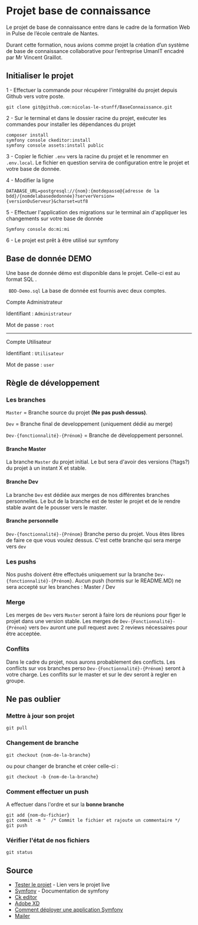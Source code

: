 # Projet base de connaissance

Le projet de base de connaissance entre dans le cadre de la formation Web in Pulse de l’école centrale de Nantes.

Durant cette formation, nous avions comme projet la création d’un système de base de connaissance collaborative pour l’entreprise UmanIT encadré par Mr Vincent Graillot.


## Initialiser le projet

1 - Effectuer la commande  pour récupérer l'intégralité du projet depuis Github vers votre poste.
```
git clone git@github.com:nicolas-le-stunff/BaseConnaissance.git 
``` 

2 -  Sur le terminal et dans le dossier racine du projet, exécuter les commandes pour installer les dépendances du projet
```
composer install
symfony console ckeditor:install
symfony console assets:install public
```
 
3 -  Copier le fichier `.env` vers la racine du projet et le renommer en `.env.local`. Le fichier en question servira de configuration entre le projet et votre base de donnée.

4 -  Modifier la ligne 
```
DATABASE_URL=postgresql://{nom}:{motdepasse@{adresse de la bdd}/{nomdelabasededonnée}?serverVersion={versionDuServeur}&charset=utf8
``` 

5 - Effectuer l'application des migrations sur le terminal ain d'appliquer les changements sur votre base de donnée

``
Symfony console do:mi:mi
``
 
6 - Le projet est prêt à être utilisé sur symfony
## Base de donnée DEMO 


Une base de donnée démo est disponible dans le projet.
Celle-ci est au format SQL .

`` 
BDD-Demo.sql
``
La base de donnée est fournis avec deux comptes.

Compte Administrateur 

Identifiant  : 
`Administrateur`

Mot de passe : `root`

-----

Compte Utilisateur 

Identifiant  : 
`Utilisateur`

Mot de passe : `user`


## Règle de développement
### Les branches

`Master` = Branche source du projet  **(Ne pas push dessus)**.

`Dev` = Branche final de developpement (uniquement dédié au merge)

`Dev-{fonctionnalité}-{Prénom}` = Branche de développement personnel.


#### Branche Master
La branche `Master` du projet initial. Le but sera d'avoir des versions (?tags?) du projet à un instant X et stable.

#### Branche Dev
La branche `Dev` est dédiée aux merges de nos différentes branches personnelles. Le but de la branche est de tester le projet et de le rendre stable avant de le pousser vers le master.


#### Branche personnelle
`Dev-{fonctionnalité}-{Prénom}`
Branche perso du projet. Vous êtes libres de faire ce que vous voulez dessus. C'est cette branche qui sera merge vers `dev`

### Les pushs

Nos pushs doivent être effectués uniquement sur la branche `Dev-{fonctionnalité}-{Prénom}`.
Aucun push (hormis sur le README.MD) ne sera accepté sur les branches : Master / Dev


### Merge

Les merges de `Dev` vers `Master` seront à faire lors de réunions pour figer le projet dans une version stable.
Les merges de `Dev-{Fonctionnalité}-{Prénom}` vers `Dev` auront une pull request avec 2 reviews nécessaires pour être acceptée.

### Conflits 

Dans le cadre du projet, nous aurons probablement des conflicts. Les conflicts sur vos branches perso `Dev-{Fonctionnalité}-{Prénom}` seront à votre charge.
Les conflits sur le master et sur le dev seront à regler en groupe.



## Ne pas oublier 
### Mettre à jour son projet
```
git pull
```

### Changement de branche
```
git checkout {nom-de-la-branche}
```
ou pour changer de branche et créer celle-ci :
```
git checkout -b {nom-de-la-branche}
```

### Comment effectuer un push
A effectuer dans l'ordre et sur la **bonne branche**

```
git add {nom-du-fichier}
git commit -m "  /* Commit le fichier et rajoute un commentaire */ 
git push 
```
### Vérifier l'état de nos fichiers 
```
git status
```




## Source

* [Tester le projet](https://base-de-connaissance.nicolas-le-stunff.fr/) - Lien vers le projet live
* [Symfony](https://symfony.com/doc/current/index.html#gsc.tab=0) - Documentation  de symfony
* [Ck editor](https://symfony.com/doc/current/bundles/FOSCKEditorBundle/index.html)
* [Adobe XD](https://creativecloud.adobe.com/apps/download/xd?promoid=B8NR3RT1&mv=other)
* [Comment déployer une application Symfony](https://symfony.com/doc/current/deployment.html)
* [Mailer](https://symfony.com/doc/current/mailer.html)


